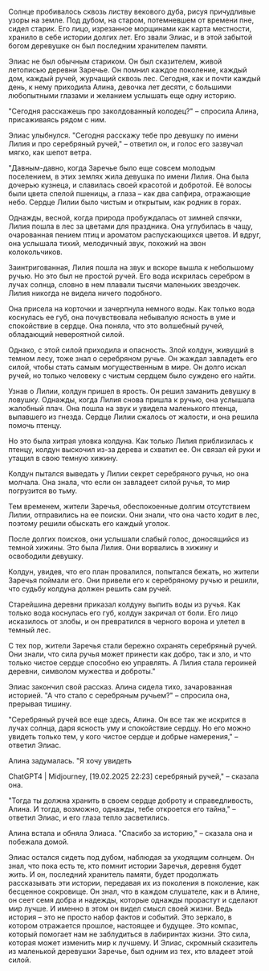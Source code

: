
Солнце пробивалось сквозь листву векового дуба, рисуя причудливые узоры на земле. Под дубом, на старом, потемневшем от времени пне, сидел старик. Его лицо, изрезанное морщинами как карта местности, хранило в себе истории долгих лет. Его звали Элиас, и в этой забытой богом деревушке он был последним хранителем памяти.

Элиас не был обычным стариком. Он был сказителем, живой летописью деревни Заречье. Он помнил каждое поколение, каждый дом, каждый ручей, журчащий сквозь лес. Сегодня, как и почти каждый день, к нему приходила Алина, девочка лет десяти, с большими любопытными глазами и желанием услышать еще одну историю.

"Сегодня расскажешь про заколдованный колодец?" – спросила Алина, присаживаясь рядом с ним.

Элиас улыбнулся. "Сегодня расскажу тебе про девушку по имени Лилия и про серебряный ручей," – ответил он, и голос его зазвучал мягко, как шепот ветра.

"Давным-давно, когда Заречье было еще совсем молодым поселением, в этих землях жила девушка по имени Лилия. Она была дочерью кузнеца, и славилась своей красотой и добротой. Её волосы были цвета спелой пшеницы, а глаза – как два сапфира, отражающие небо. Сердце Лилии было чистым и открытым, как родник в горах.

Однажды, весной, когда природа пробуждалась от зимней спячки, Лилия пошла в лес за цветами для праздника. Она углубилась в чащу, очарованная пением птиц и ароматом распускающихся цветов. И вдруг, она услышала тихий, мелодичный звук, похожий на звон колокольчиков.

Заинтригованная, Лилия пошла на звук и вскоре вышла к небольшому ручью. Но это был не простой ручей. Его вода искрилась серебром в лучах солнца, словно в нем плавали тысячи маленьких звездочек. Лилия никогда не видела ничего подобного.

Она присела на корточки и зачерпнула немного воды. Как только вода коснулась ее губ, она почувствовала небывалую ясность в уме и спокойствие в сердце. Она поняла, что это волшебный ручей, обладающий невероятной силой.

Однако, с этой силой приходила и опасность. Злой колдун, живущий в темном лесу, тоже знал о серебряном ручье. Он жаждал завладеть его силой, чтобы стать самым могущественным в мире. Он долго искал ручей, но только человеку с чистым сердцем было суждено его найти.

Узнав о Лилии, колдун пришел в ярость. Он решил заманить девушку в ловушку. Однажды, когда Лилия снова пришла к ручью, она услышала жалобный плач. Она пошла на звук и увидела маленького птенца, выпавшего из гнезда. Сердце Лилии сжалось от жалости, и она решила помочь птенцу.

Но это была хитрая уловка колдуна. Как только Лилия приблизилась к птенцу, колдун выскочил из-за дерева и схватил ее. Он связал ей руки и утащил в свою темную хижину.

Колдун пытался выведать у Лилии секрет серебряного ручья, но она молчала. Она знала, что если он завладеет силой ручья, то мир погрузится во тьму.

Тем временем, жители Заречья, обеспокоенные долгим отсутствием Лилии, отправились на ее поиски. Они знали, что она часто ходит в лес, поэтому решили обыскать его каждый уголок.

После долгих поисков, они услышали слабый голос, доносящийся из темной хижины. Это была Лилия. Они ворвались в хижину и освободили девушку.

Колдун, увидев, что его план провалился, попытался бежать, но жители Заречья поймали его. Они привели его к серебряному ручью и решили, что судьбу колдуна должен решить сам ручей.

Старейшина деревни приказал колдуну выпить воды из ручья. Как только вода коснулась его губ, колдун закричал от боли. Его лицо исказилось от злобы, и он превратился в черного ворона и улетел в темный лес.

С тех пор, жители Заречья стали бережно охранять серебряный ручей. Они знали, что сила ручья может принести как добро, так и зло, и что только чистое сердце способно ею управлять. А Лилия стала героиней деревни, символом мужества и доброты."

Элиас закончил свой рассказ. Алина сидела тихо, зачарованная историей. "А что стало с серебряным ручьем?" – спросила она, прерывая тишину.

"Серебряный ручей все еще здесь, Алина. Он все так же искрится в лучах солнца, даря ясность уму и спокойствие сердцу. Но его можно увидеть только тем, у кого чистое сердце и добрые намерения," – ответил Элиас.

Алина задумалась. "Я хочу увидеть

ChatGPT4 | Midjourney, [19.02.2025 22:23]
серебряный ручей," – сказала она.

"Тогда ты должна хранить в своем сердце доброту и справедливость, Алина. И тогда, возможно, однажды, тебе откроется его тайна," – ответил Элиас, и его глаза тепло засветились.

Алина встала и обняла Элиаса. "Спасибо за историю," – сказала она и побежала домой.

Элиас остался сидеть под дубом, наблюдая за уходящим солнцем. Он знал, что пока есть те, кто помнит истории Заречья, деревня будет жить. И он, последний хранитель памяти, будет продолжать рассказывать эти истории, передавая их из поколения в поколение, как бесценное сокровище. Он знал, что в каждом слушателе, как и в Алине, он сеет семя добра и надежды, которые однажды прорастут и сделают мир лучше. И именно в этом он видел смысл своей жизни. Ведь история – это не просто набор фактов и событий. Это зеркало, в котором отражается прошлое, настоящее и будущее. Это компас, который помогает нам не заблудиться в лабиринтах жизни. Это сила, которая может изменить мир к лучшему. И Элиас, скромный сказитель из маленькой деревушки Заречье, был одним из тех, кто владеет этой силой.